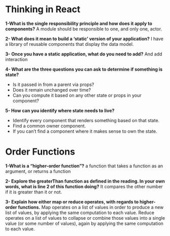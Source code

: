 # Thinking in React

**1-What is the single responsibility principle and how does it apply to components?** A module should be responsible to one, and only one, actor.

**2- What does it mean to build a ‘static’ version of your application?** I have a library of reusable components that display the data model.

**3- Once you have a static application, what do you need to add?** And add interaction

**4- What are the three questions you can ask to determine if something is state?** 
- Is it passed in from a parent via props?
- Does it remain unchanged over time?
- Can you compute it based on any other state or props in your component?

**5- How can you identify where state needs to live?**
- Identify every component that renders something based on that state.
- Find a common owner component.
- If you can’t find a component where it makes sense to own the state.

# Order Functions
**1-What is a “higher-order function”?**  a function that takes a function as an argument, or returns a function

**2- Explore the greaterThan function as defined in the reading. In your own words, what is line 2 of this function doing?** It compares the other number if it is greater than it or not.

**3- Explain how either map or reduce operates, with regards to higher-order functions.** Map operates on a list of values in order to produce a new list of values, by applying the same computation to each value. Reduce operates on a list of values to collapse or combine those values into a single value (or some number of values), again by applying the same computation to each value.